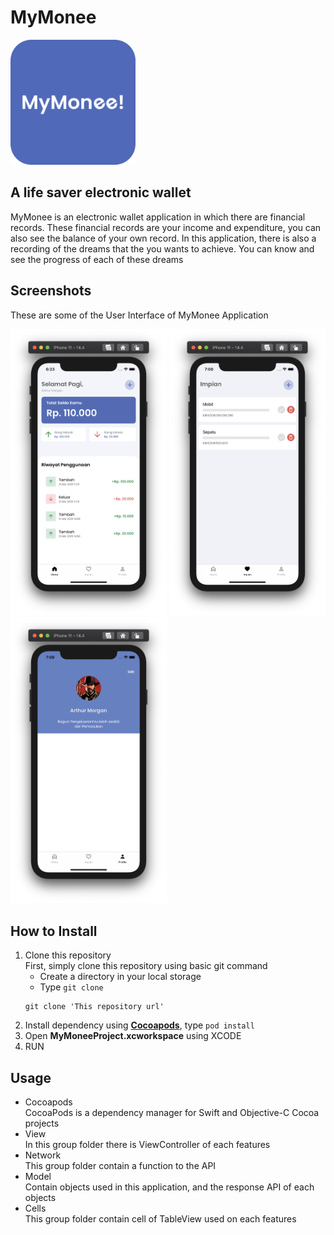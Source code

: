 # MyMonee
[<img src="/Assets/app_icon.png" width="200"/>](MyMonee)
## A life saver electronic wallet

MyMonee is an electronic wallet application in which there are financial records. These financial records are your income and expenditure, you can also see the balance of your own record. In this application, there is also a recording of the dreams that the you wants to achieve. You can know and see the progress of each of these dreams

## Screenshots

These are some of the User Interface of MyMonee Application

[<img src="/Assets/Screen%20Shot%202021-06-01%20at%2006.23.03.png" width="250"/>](home)
[<img src="/Assets/Screen%20Shot%202021-06-01%20at%2007.09.05.png" width="250"/>](dream)
[<img src="/Assets/Screen%20Shot%202021-06-01%20at%2007.09.10.png" width="250"/>](profile)

## How to Install
1. Clone this repository <br />
First, simply clone this repository using basic git command
	- Create a directory in your local storage
	- Type `git clone`
	```
	git clone 'This repository url'
	```
2. Install dependency using [**Cocoapods**](https://cocoapods.org/), type `pod install`
3. Open **MyMoneeProject.xcworkspace** using XCODE
4. RUN

## Usage

- Cocoapods <br>
CocoaPods is a dependency manager for Swift and Objective-C Cocoa projects<br>
- View <br>
In this group folder there is ViewController of each features<br>
- Network <br>
This group folder contain a function to the API<br>
- Model <br>
Contain objects used in this application, and the response API of each objects
- Cells <br>
This group folder contain cell of TableView used on each features<br>
